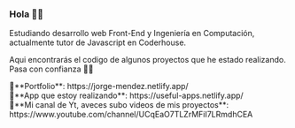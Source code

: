 ### Hola 👋🏻
   <p>Estudiando desarrollo web Front-End y Ingeniería en Computación, actualmente tutor de Javascript en Coderhouse. </p>
   <p>Aqui encontrarás el codigo de  algunos proyectos que he estado realizando. Pasa con confianza 👍🏻 </p>
   📌**Portfolio**: https://jorge-mendez.netlify.app/ <br>
   📌**App que estoy realizando**: https://useful-apps.netlify.app/ <br>
   📌**Mi canal de Yt, aveces subo videos de mis proyectos**: https://www.youtube.com/channel/UCqEaO7TLZrMFiI7LRmdhCEA
<!--
**jorge088/jorge088** is a ✨ _special_ ✨ repository because its `README.md` (this file) appears on your GitHub profile.

Here are some ideas to get you started:

- 🔭 I’m currently working on ...
- 🌱 I’m currently learning ...
- 👯 I’m looking to collaborate on ...
- 🤔 I’m looking for help with ...
- 💬 Ask me about ...
- 📫 How to reach me: ...
- 😄 Pronouns: ...
- ⚡ Fun fact: ...
-->
